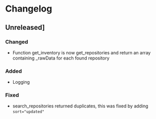 # Changelog

## Unreleased]

### Changed

- Function get_inventory is now get_repositories and return an array containing _rawData for each found repository

### Added

- Logging

### Fixed

- search_repositories returned duplicates, this was fixed by adding `sort="updated"`
